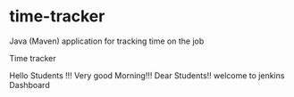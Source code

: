 # time-tracker
Java (Maven) application for tracking time on the job

Time tracker

Hello Students !!! Very good Morning!!! Dear Students!! welcome to jenkins Dashboard
